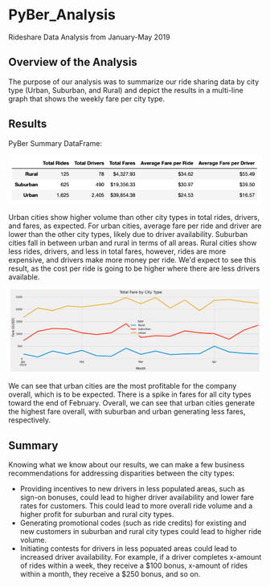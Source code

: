 # PyBer_Analysis
Rideshare Data Analysis from January-May 2019

## Overview of the Analysis
The purpose of our analysis was to summarize our ride sharing data by city type (Urban, Suburban, and Rural) and depict the results in a multi-line graph that shows the weekly fare per city type.

## Results

PyBer Summary DataFrame:

![PyBer Summary DataFrame](/Resources/pyber_summary_df.png)

Urban cities show higher volume than other city types in total rides, drivers, and fares, as expected. For urban cities, average fare per ride and driver are lower than the other city types, likely due to driver availability. Suburban cities fall in between urban and rural in terms of all areas. Rural cities show less rides, drivers, and less in total fares, however, rides are more expensive, and drivers make more money per ride. We'd expect to see this result, as the cost per ride is going to be higher where there are less drivers available.

![Total Fare by City Type](/Resources/linechart.png)

We can see that urban cities are the most profitable for the company overall, which is to be expected. There is a spike in fares for all city types toward the end of February. Overall, we can see that urban cities generate the highest fare overall, with suburban and urban generating less fares, respectively.

## Summary

Knowing what we know about our results, we can make a few business recommendations for addressing disparities between the city types:
- Providing incentives to new drivers in less populated areas, such as sign-on bonuses, could lead to higher driver availability and lower fare rates for customers. This could lead to more overall ride volume and a higher profit for suburban and rural city types.
- Generating promotional codes (such as ride credits) for existing and new customers in suburban and rural city types could lead to higher ride volume.
- Initiating contests for drivers in less popuated areas could lead to increased driver availability. For example, if a driver completes x-amount of rides within a week, they receive a $100 bonus, x-amount of rides within a month, they receive a $250 bonus, and so on.
